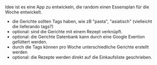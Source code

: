 Idee ist es eine App zu entwickeln, die random einen Essensplan für die Woche entwickelt. 
- die Gerichte sollten Tags haben, wie zB "pasta", "asiatisch" (vielleicht die lieferando tags?)
- optional: sind die Gerichte mit einem Rezept verknüpft. 
- optional: die Gerichte Datenbank kann durch eine Google Exertion gefüttert werden. 
- durch die Tags können pro Woche unterschiedliche Gerichte erstellt werden
- optional: die Rezepte werden direkt auf die Einkaufsliste geschrieben.